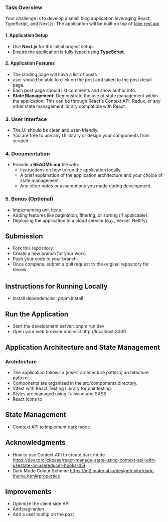 ### Task Overview

Your challenge is to develop a small blog application leveraging React, TypeScript, and Next.js. The application will be built on top of [fake rest api](https://jsonplaceholder.typicode.com/).

#### 1. Application Setup

- Use **Next.js** for the initial project setup.
- Ensure the application is fully typed using **TypeScript**.

#### 2. Application Features

- The landing page will have a list of posts
- user should be able to click on the post and taken to the post detail page.
- Each post page should list comments and show author info.
- **State Management:** Demonstrate the use of state management within the application. This can be through React's Context API, Redux, or any other state management library compatible with React.

### 3. User Interface

- The UI should be clean and user-friendly.
- You are free to use any UI library or design your components from scratch.

### 4. Documentation

- Provide a **README.md** file with:
  - Instructions on how to run the application locally.
  - A brief explanation of the application architecture and your choice of state management.
  - Any other notes or assumptions you made during development.

### 5. Bonus (Optional)

- Implementing unit tests.
- Adding features like pagination, filtering, or sorting (if applicable).
- Deploying the application to a cloud service (e.g., Vercel, Netlify).

## Submission

- Fork this repository.
- Create a new branch for your work.
- Push your code to your branch.
- Once complete, submit a pull request to the original repository for review.

######

## Instructions for Running Locally

- Install dependencies: pnpm install

## Run the Application

- Start the development server: pnpm run dev
- Open your web browser and visit http://localhost:3000

## Application Architecture and State Management

### Architecture

- The application follows a [insert architecture pattern] architecture pattern.
- Components are organized in the src/components directory.
- Vitest with React Testing Library for unit testing.
- Styles are managed using Tailwind and SASS
- React icons to

## State Management

- Comtext API to implement dark mode

## Acknowledgments

- How to use Context API to create dark mode https://dev.to/clickpesa/react-manage-state-using-context-api-with-usestate-or-usereducer-hooks-d5l
- Dark Mode Colour Scheme https://m2.material.io/design/color/dark-theme.html#properties

## Improvements

- Optimize the client side API
- Add pagination
- Add a user tooltip on the post
